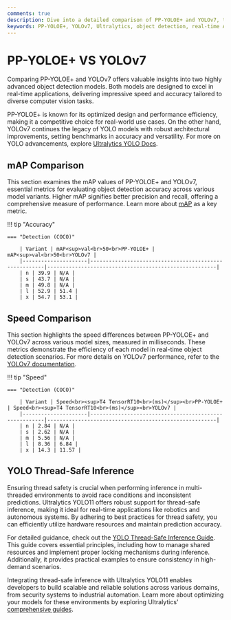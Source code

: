 ```yaml
---
comments: true  
description: Dive into a detailed comparison of PP-YOLOE+ and YOLOv7, two leading models in real-time object detection and computer vision. Discover their performance, speed, and efficiency metrics to determine the best fit for applications in edge AI and real-time AI solutions.  
keywords: PP-YOLOE+, YOLOv7, Ultralytics, object detection, real-time AI, edge AI, computer vision, model comparison, AI efficiency, performance analysis
---
```


# PP-YOLOE+ VS YOLOv7

Comparing PP-YOLOE+ and YOLOv7 offers valuable insights into two highly advanced object detection models. Both models are designed to excel in real-time applications, delivering impressive speed and accuracy tailored to diverse computer vision tasks.

PP-YOLOE+ is known for its optimized design and performance efficiency, making it a competitive choice for real-world use cases. On the other hand, YOLOv7 continues the legacy of YOLO models with robust architectural improvements, setting benchmarks in accuracy and versatility. For more on YOLO advancements, explore [Ultralytics YOLO Docs](https://docs.ultralytics.com/models/yolo11/).


## mAP Comparison

This section examines the mAP values of PP-YOLOE+ and YOLOv7, essential metrics for evaluating object detection accuracy across various model variants. Higher mAP signifies better precision and recall, offering a comprehensive measure of performance. Learn more about [mAP](https://www.ultralytics.com/glossary/mean-average-precision-map) as a key metric.


!!! tip "Accuracy"

	=== "Detection (COCO)"

		| Variant | mAP<sup>val<br>50<br>PP-YOLOE+ | mAP<sup>val<br>50<br>YOLOv7 |
		|---------------------|-------------------------------------------------------|-------------------------------------------------------|
		| n | 39.9 | N/A |
		| s | 43.7 | N/A |
		| m | 49.8 | N/A |
		| l | 52.9 | 51.4 |
		| x | 54.7 | 53.1 |
		

## Speed Comparison

This section highlights the speed differences between PP-YOLOE+ and YOLOv7 across various model sizes, measured in milliseconds. These metrics demonstrate the efficiency of each model in real-time object detection scenarios. For more details on YOLOv7 performance, refer to the [YOLOv7 documentation](https://docs.ultralytics.com/models/yolov7/).


!!! tip "Speed"

	=== "Detection (COCO)"

		| Variant | Speed<br><sup>T4 TensorRT10<br>(ms)</sup><br>PP-YOLOE+ | Speed<br><sup>T4 TensorRT10<br>(ms)</sup><br>YOLOv7 |
		|---------------------|-------------------------------------------------------|-------------------------------------------------------|
		| n | 2.84 | N/A |
		| s | 2.62 | N/A |
		| m | 5.56 | N/A |
		| l | 8.36 | 6.84 |
		| x | 14.3 | 11.57 |

## YOLO Thread-Safe Inference  

Ensuring thread safety is crucial when performing inference in multi-threaded environments to avoid race conditions and inconsistent predictions. Ultralytics YOLO11 offers robust support for thread-safe inference, making it ideal for real-time applications like robotics and autonomous systems. By adhering to best practices for thread safety, you can efficiently utilize hardware resources and maintain prediction accuracy.  

For detailed guidance, check out the [YOLO Thread-Safe Inference Guide](https://docs.ultralytics.com/guides/yolo-thread-safe-inference/). This guide covers essential principles, including how to manage shared resources and implement proper locking mechanisms during inference. Additionally, it provides practical examples to ensure consistency in high-demand scenarios.  

Integrating thread-safe inference with Ultralytics YOLO11 enables developers to build scalable and reliable solutions across various domains, from security systems to industrial automation. Learn more about optimizing your models for these environments by exploring Ultralytics' [comprehensive guides](https://docs.ultralytics.com/guides/).
